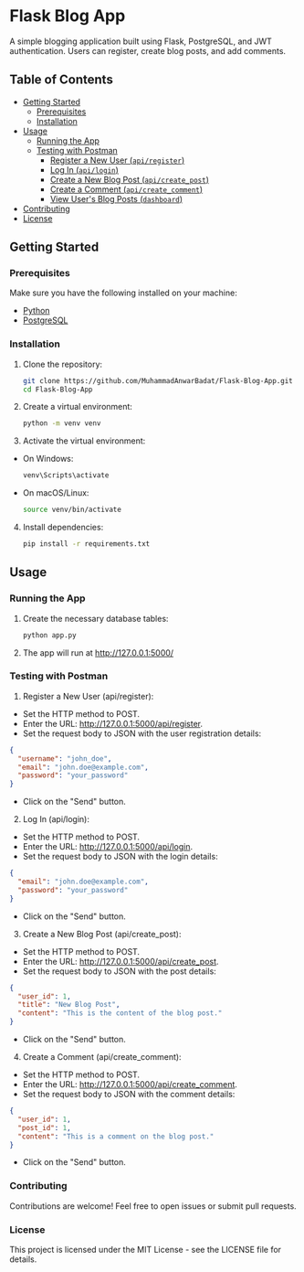 # Flask Blog App

A simple blogging application built using Flask, PostgreSQL, and JWT authentication. Users can register, create blog posts, and add comments.

## Table of Contents
- [Getting Started](#getting-started)
  - [Prerequisites](#prerequisites)
  - [Installation](#installation)
- [Usage](#usage)
  - [Running the App](#running-the-app)
  - [Testing with Postman](#testing-with-postman)
    - [Register a New User (`api/register`)](#register-a-new-user-apiregister)
    - [Log In (`api/login`)](#log-in-apilogin)
    - [Create a New Blog Post (`api/create_post`)](#create-a-new-blog-post-apicreate_post)
    - [Create a Comment (`api/create_comment`)](#create-a-comment-apicreate_comment)
    - [View User's Blog Posts (`dashboard`)](#view-users-blog-posts-dashboard)
- [Contributing](#contributing)
- [License](#license)

## Getting Started

### Prerequisites

Make sure you have the following installed on your machine:

- [Python](https://www.python.org/downloads/)
- [PostgreSQL](https://www.postgresql.org/download/)

### Installation

1. Clone the repository:
   ```bash
   git clone https://github.com/MuhammadAnwarBadat/Flask-Blog-App.git
   cd Flask-Blog-App

2. Create a virtual environment:
   ```bash
   python -m venv venv

3. Activate the virtual environment:
  - On Windows:
    ```bash
    venv\Scripts\activate
  - On macOS/Linux:
    ```bash
    source venv/bin/activate

4. Install dependencies:
   ```bash
   pip install -r requirements.txt

## Usage

### Running the App

1. Create the necessary database tables:
   ```bash
   python app.py

2. The app will run at http://127.0.0.1:5000/

### Testing with Postman

1. Register a New User (api/register):
- Set the HTTP method to POST.
- Enter the URL: http://127.0.0.1:5000/api/register.
- Set the request body to JSON with the user registration details:
```json
{
  "username": "john_doe",
  "email": "john.doe@example.com",
  "password": "your_password"
}
```
- Click on the "Send" button.

2. Log In (api/login):
- Set the HTTP method to POST.
- Enter the URL: http://127.0.0.1:5000/api/login.
- Set the request body to JSON with the login details:
```json
{
  "email": "john.doe@example.com",
  "password": "your_password"
}
```
- Click on the "Send" button.

3. Create a New Blog Post (api/create_post):
- Set the HTTP method to POST.
- Enter the URL: http://127.0.0.1:5000/api/create_post.
- Set the request body to JSON with the post details:
```json
{
  "user_id": 1,  
  "title": "New Blog Post",
  "content": "This is the content of the blog post."
}
```
- Click on the "Send" button.

4. Create a Comment (api/create_comment):
- Set the HTTP method to POST.
- Enter the URL: http://127.0.0.1:5000/api/create_comment.
- Set the request body to JSON with the comment details:
```json
{
  "user_id": 1,  
  "post_id": 1,  
  "content": "This is a comment on the blog post."
}
```
- Click on the "Send" button.

### Contributing
Contributions are welcome! Feel free to open issues or submit pull requests.

### License
This project is licensed under the MIT License - see the LICENSE file for details.


